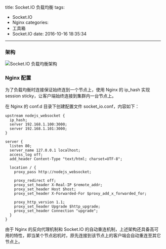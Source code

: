 title: Socket.IO 负载均衡
tags:
  - Socket.IO
  - Nginx
categories:
  - 工具箱
  - Socket.IO
date: 2016-10-16 18:35:34
---


### 架构

![Socket.IO 负载均衡架构](/uploads/20161016/socketio.png)

<!-- more -->

### Nginx 配置

为了负载均衡时连接保证始终连到一个节点上，使用 Nginx 的 ip_hash 实现 session sticky，让客户端始终连接到集群内一台节点上。

在 Nginx 的 conf.d 目录下创建配置文件 socket_io.conf，内容如下：

    upstream nodejs_websocket {
      ip_hash;
      server 192.168.1.100:3000;
      server 192.168.1.101:3000;
    }

    server {
      listen 80;
      server_name 127.0.0.1 localhost;
      access_log off;
      add_header Content-Type "text/html; charset=UTF-8";

      location / {
        proxy_pass http://nodejs_websocket;

        proxy_redirect off;
        proxy_set_header X-Real-IP $remote_addr;
        proxy_set_header Host $host;
        proxy_set_header X-Forwarded-For $proxy_add_x_forwarded_for;

        proxy_http_version 1.1;
        proxy_set_header Upgrade $http_upgrade;
        proxy_set_header Connection "upgrade";
      }
    }

由于 Nginx 的反向代理机制和 Socket.IO 的自动重连机制，上述架构还具备高可用的特性，即当某个节点宕机时，原先连接到该节点上的客户端会自动重连至其它节点上。